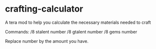 # crafting-calculator
A tera mod to help you calculate the necessary materials needed to craft

Commands: 
/8 stalent number
/8 gtalent number
/8 gems number

Replace number by the amount you have.
